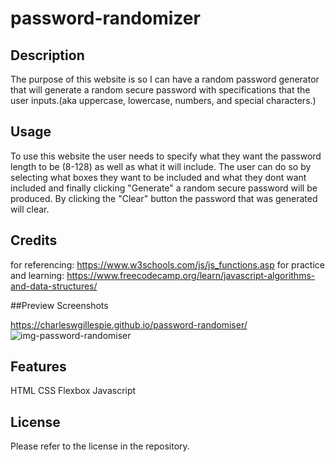 # password-randomizer

## Description

The purpose of this website is so I can have a random password generator that will generate a random secure password with specifications that the user inputs.(aka uppercase, lowercase, numbers, and special characters.) 

## Usage

To use this website the user needs to specify what they want the password length to be (8-128) as well as what it will include. The user can do so by selecting what boxes they want to be included and what they dont want included and finally clicking "Generate" a random secure password will be produced. By clicking the "Clear" button the password that was generated will clear.
## Credits

for referencing: https://www.w3schools.com/js/js_functions.asp
for practice and learning: https://www.freecodecamp.org/learn/javascript-algorithms-and-data-structures/

##Preview Screenshots

https://charleswgillespie.github.io/password-randomiser/
![img-password-randomiser](https://github.com/CharlesWGillespie/password-randomiser/assets/143773137/d9a2fdca-2b7f-474c-9c96-9ec3b00d92f4)


## Features

HTML
CSS
Flexbox
Javascript

## License

Please refer to the license in the repository.
